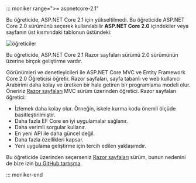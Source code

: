 ::: moniker range=">= aspnetcore-2.1"

Bu öğreticide, ASP.NET Core 2.1 için yükseltilmedi. Bu öğreticide ASP.NET Core 2.0 sürümünü seçerek kullanılabilir **ASP.NET Core 2.0** içindekiler veya sayfanın üst kısmındaki tablonun üstündeki:

![öğreticiler ](~//data/ef-rp/read-related-data/_static/2.1.png)

Bu öğreticide, ASP.NET Core 2.1 Razor sayfaları sürümü 2.0 sürümünün üzerine birçok geliştirme vardır.

Görünümleri ve denetleyicileri ile ASP.NET Core MVC ve Entity Framework Core 2.0 Öğreticisi öğretir. Razor sayfaları, sayfa tabanlı ve web kullanıcı Arabirimi daha kolay ve üretken bir hale getiren bir programlama modeli olur. Öneririz [Razor sayfaları](xref:data/ef-rp/intro) MVC sürüm üzerinden öğretici. Razor sayfaları öğretici:

* İzlemek daha kolay olur. Örneğin, iskele kurma kodu önemli ölçüde basitleştirilmiştir.
* Daha fazla EF Core en iyi uygulamalar sağlanır.
* Daha verimli sorgular kullanır.
* En yeni API ile daha güncel değil.
* Daha fazla özellikleri kapsar.
* Yeni uygulama geliştirme için tercih edilen yaklaşımdır.

Bu öğreticide üzerinden seçerseniz [Razor sayfaları](xref:data/ef-rp/intro) sürüm, bunun nedenini de bize izin [bu GitHub tartışma](https://github.com/aspnet/Docs/issues/6146).

::: moniker-end
